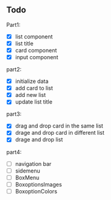 ## Todo

Part1:

- [x] list component
- [x] list title
- [x] card component
- [x] input component

part2:

- [x] initialize data
- [x] add card to list
- [x] add new list
- [x] update list title

part3:

- [x] drag and drop card in the same list
- [x] drage and drop card in different list
- [x] drage and drop list

part4:

- [ ] navigation bar
- [ ] sidemenu
- [ ] BoxMenu
- [ ] BoxoptionsImages
- [ ] BoxoptionColors
